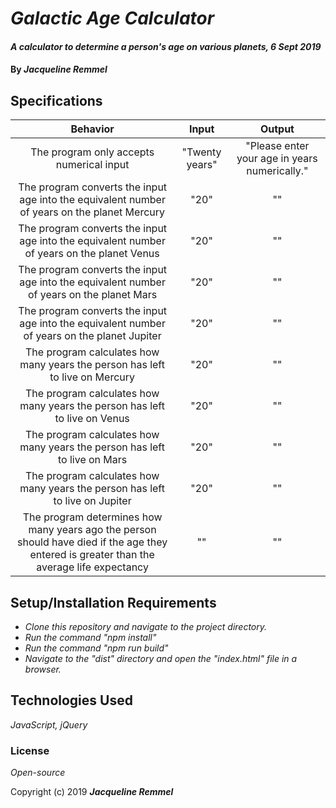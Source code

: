 # _Galactic Age Calculator_

#### _A calculator to determine a person's age on various planets, 6 Sept 2019_

#### By _**Jacqueline Remmel**_

## Specifications

| Behavior | Input | Output |
| :----: | :----: | :----: |
| The program only accepts numerical input | "Twenty years" | "Please enter your age in years numerically." |
| The program converts the input age into the equivalent number of years on the planet Mercury | "20" | "" |
| The program converts the input age into the equivalent number of years on the planet Venus | "20" | "" |
| The program converts the input age into the equivalent number of years on the planet Mars | "20" | "" |
| The program converts the input age into the equivalent number of years on the planet Jupiter | "20" | "" |
| The program calculates how many years the person has left to live on Mercury | "20" | "" |
| The program calculates how many years the person has left to live on Venus | "20" | "" |
| The program calculates how many years the person has left to live on Mars | "20" | "" |
| The program calculates how many years the person has left to live on Jupiter | "20" | "" |
| The program determines how many years ago the person should have died if the age they entered is greater than the average life expectancy | "" | "" |


## Setup/Installation Requirements

* _Clone this repository and navigate to the project directory._
* _Run the command "npm install"_
* _Run the command "npm run build"_
* _Navigate to the "dist" directory and open the "index.html" file in a browser._

## Technologies Used

_JavaScript, jQuery_

### License

*Open-source*

Copyright (c) 2019 **_Jacqueline Remmel_**
